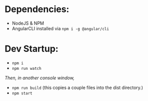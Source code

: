 # Dependencies:

 - NodeJS & NPM
 - AngularCLI installed via `npm i -g @angular/cli`

# Dev Startup:

 - `npm i`
 - `npm run watch`

_Then, in another console window,_

 - `npm run build` (this copies a couple files into the dist directory.)
 - `npm start`